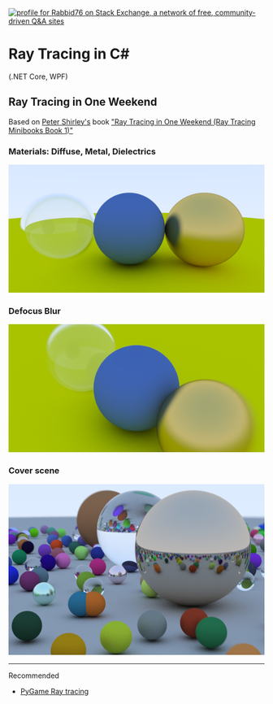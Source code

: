 <a href="https://stackexchange.com/users/7322082/rabbid76"><img src="https://stackexchange.com/users/flair/7322082.png" width="208" height="58" alt="profile for Rabbid76 on Stack Exchange, a network of free, community-driven Q&amp;A sites" title="profile for Rabbid76 on Stack Exchange, a network of free, community-driven Q&amp;A sites" /></a>

# Ray Tracing in C#
(.NET Core, WPF)

## Ray Tracing in One Weekend

Based on [Peter Shirley's](https://research.nvidia.com/person/peter-shirley) book ["Ray Tracing in One Weekend (Ray Tracing Minibooks Book 1)"](https://www.goodreads.com/book/show/28794030-ray-tracing-in-one-weekend)

### Materials: Diffuse, Metal, Dielectrics

![materials](documentation/image/rt_1_in_one_week/3_materials.png)

### Defocus Blur

![defocus blur](documentation/image/rt_1_in_one_week/defocus_blur.png)

### Cover scene

![cover scene](documentation/image/rt_1_in_one_week/cover_scene.png)

---

Recommended
- [PyGame Ray tracing](https://github.com/Rabbid76/PyGameRayTracing)